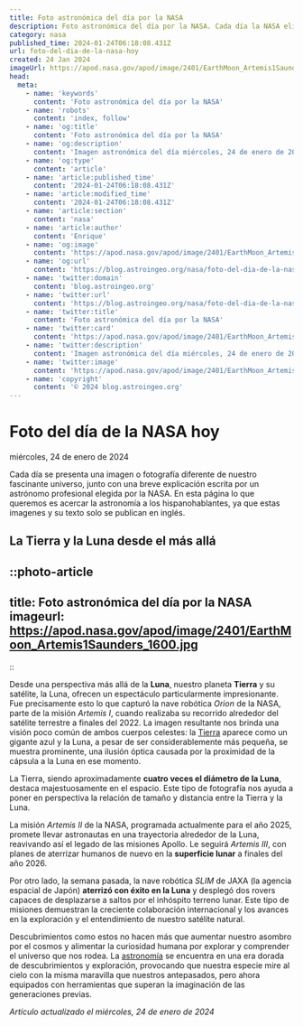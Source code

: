 ```yaml
---
title: Foto astronómica del día por la NASA
description: Foto astronómica del día por la NASA. Cada día la NASA elige una imagen de los aficionados a la astronomía para ser la foto del día.
category: nasa
published_time: 2024-01-24T06:18:08.431Z
url: foto-del-dia-de-la-nasa-hoy
created: 24 Jan 2024
imageUrl: https://apod.nasa.gov/apod/image/2401/EarthMoon_Artemis1Saunders_1600.jpg
head:
  meta:
    - name: 'keywords'
      content: 'Foto astronómica del día por la NASA'
    - name: 'robots'
      content: 'index, follow'
    - name: 'og:title'
      content: 'Foto astronómica del día por la NASA'
    - name: 'og:description'
      content: 'Imagen astronómica del día miércoles, 24 de enero de 2024 por la NASA; La Tierra y la Luna desde el más allá'
    - name: 'og:type'
      content: 'article'
    - name: 'article:published_time'
      content: '2024-01-24T06:18:08.431Z'
    - name: 'article:modified_time'
      content: '2024-01-24T06:18:08.431Z'
    - name: 'article:section'
      content: 'nasa'
    - name: 'article:author'
      content: 'Enrique'
    - name: 'og:image'
      content: 'https://apod.nasa.gov/apod/image/2401/EarthMoon_Artemis1Saunders_1600.jpg'
    - name: 'og:url'
      content: 'https://blog.astroingeo.org/nasa/foto-del-dia-de-la-nasa-hoy'
    - name: 'twitter:domain'
      content: 'blog.astroingeo.org'
    - name: 'twitter:url'
      content: 'https://blog.astroingeo.org/nasa/foto-del-dia-de-la-nasa-hoy'
    - name: 'twitter:title'
      content: 'Foto astronómica del día por la NASA'
    - name: 'twitter:card'
      content: 'https://apod.nasa.gov/apod/image/2401/EarthMoon_Artemis1Saunders_1600.jpg'
    - name: 'twitter:description'
      content: 'Imagen astronómica del día miércoles, 24 de enero de 2024 por la NASA; La Tierra y la Luna desde el más allá'
    - name: 'twitter:image'
      content: 'https://apod.nasa.gov/apod/image/2401/EarthMoon_Artemis1Saunders_1600.jpg'
    - name: 'copyright'
      content: '© 2024 blog.astroingeo.org'
---
```

# Foto del día de la NASA hoy
miércoles, 24 de enero de 2024

Cada día se presenta una imagen o fotografía diferente de nuestro fascinante universo, junto con una breve explicación escrita por un astrónomo profesional elegida por la NASA.
En esta página lo que queremos es acercar la astronomía a los hispanohablantes, ya que estas imagenes y su texto solo se publican en inglés.
## La Tierra y la Luna desde el más allá


::photo-article
---
title: Foto astronómica del día por la NASA
imageurl: https://apod.nasa.gov/apod/image/2401/EarthMoon_Artemis1Saunders_1600.jpg
---
::



Desde una perspectiva más allá de la **Luna**, nuestro planeta **Tierra** y su satélite, la Luna, ofrecen un espectáculo particularmente impresionante. Fue precisamente esto lo que capturó la nave robótica _Orion_ de la NASA, parte de la misión _Artemis I_, cuando realizaba su recorrido alrededor del satélite terrestre a finales del 2022. La imagen resultante nos brinda una visión poco común de ambos cuerpos celestes: la [Tierra](https://blog.astroingeo.org/sistema-solar/tierra) aparece como un gigante azul y la Luna, a pesar de ser considerablemente más pequeña, se muestra prominente, una ilusión óptica causada por la proximidad de la cápsula a la Luna en ese momento.

La Tierra, siendo aproximadamente **cuatro veces el diámetro de la Luna**, destaca majestuosamente en el espacio. Este tipo de fotografía nos ayuda a poner en perspectiva la relación de tamaño y distancia entre la Tierra y la Luna.

La misión _Artemis II_ de la NASA, programada actualmente para el año 2025, promete llevar astronautas en una trayectoria alrededor de la Luna, reavivando así el legado de las misiones Apollo. Le seguirá _Artemis III_, con planes de aterrizar humanos de nuevo en la **superficie lunar** a finales del año 2026.

Por otro lado, la semana pasada, la nave robótica _SLIM_ de JAXA (la agencia espacial de Japón) **aterrizó con éxito en la Luna** y desplegó dos rovers capaces de desplazarse a saltos por el inhóspito terreno lunar. Este tipo de misiones demuestran la creciente colaboración internacional y los avances en la exploración y el entendimiento de nuestro satélite natural.

Descubrimientos como estos no hacen más que aumentar nuestro asombro por el cosmos y alimentar la curiosidad humana por explorar y comprender el universo que nos rodea. La [astronomía](https://blog.astroingeo.org/otros/datos-curiosos-sobre-la-astronomia) se encuentra en una era dorada de descubrimientos y exploración, provocando que nuestra especie mire al cielo con la misma maravilla que nuestros antepasados, pero ahora equipados con herramientas que superan la imaginación de las generaciones previas.

_Artículo actualizado el miércoles, 24 de enero de 2024_
